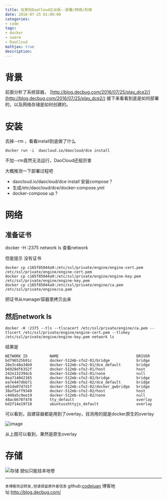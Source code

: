 ```yaml
---
title: 在家玩DaoCloud企业版--部署/网络/存储
date: 2016-07-25 01:00:00
categories:
- code
tags: 
- docker
- swarm
- DaoCloud
mathjax: true
description: 
---
```

# 背景
前面分析了系统容器，
[http://blog.decbug.com/2016/07/25/play_dce2/](http://blog.decbug.com/2016/07/25/play_dce2/)
接下来看看到底是如何部署的，以及网络存储是如何创建的。
<!--more-->

# 安装
去掉--rm ，看看install到底做了什么
```
docker run -i  daocloud.io/daocloud/dce install
```
不加--rm竟然无法运行，DaoCloud还挺厉害

大概推测一下部署过程吧
- daocloud.io/daocloud/dce install 安装compose？
- 生成/etc/daocloud/dce/docker-compose.yml
- docker-compose up ?


# 网络

## 准备证书
docker -H :2375 network ls 查看network

但是提示 没有证书

```
docker cp c165f85044a9:/etc/ssl/private/engine/engine-cert.pem /etc/ssl/private/engine/engine-cert.pem
docker cp c165f85044a9:/etc/ssl/private/engine/engine-key.pem /etc/ssl/private/engine/engine-key.pem
docker cp c165f85044a9:/etc/ssl/private/engine/ca.pem /etc/ssl/private/engine/ca.pem
```
把证书从manager容器里拷贝出来

## 然后network ls
```
docker -H :2375 --tls --tlscacert /etc/ssl/private/engine/ca.pem --tlscert /etc/ssl/private/engine/engine-cert.pem --tlskey /etc/ssl/private/engine/engine-key.pem network ls
```
结果是
```
NETWORK ID          NAME                                   DRIVER
bd796525b91c        docker-512mb-sfo2-01/bridge            bridge
26e3c48a34b9        docker-512mb-sfo2-01/dce_default       bridge
b6928df6352f        docker-512mb-sfo2-01/host              host
242e13239dcb        docker-512mb-sfo2-01/none              null
0ea714042165        docker-512mb-sfo2-02/bridge            bridge
ea7e447dbb71        docker-512mb-sfo2-02/dce_default       bridge
e61de07d7d1f        docker-512mb-sfo2-02/docker_gwbridge   bridge
38af5aff9349        docker-512mb-sfo2-02/host              host
c448a5c9ee19        docker-512mb-sfo2-02/none              null
48ac6678f478        tty_default                            overlay
bd2f14e19718        ubuntusshttyjs_default                 overlay
```
可以看到，自建容器都是用到了overlay，目测用的就是docker原生的overlay

![image](https://cloud.githubusercontent.com/assets/5423628/17141722/d736523a-537f-11e6-8516-1ae20ba49f26.png)

从上图可以看到，果然是原生overlay

# 存储
![存储](https://cloud.githubusercontent.com/assets/5423628/17107783/4bda1fee-52c3-11e6-9485-d77436874107.png)
貌似只能挂本地卷




-----------------------

`本博客欢迎转发,但请保留原作者信息`
github:[codejuan](https://github.com/CodeJuan)
博客地址:http://blog.decbug.com/
